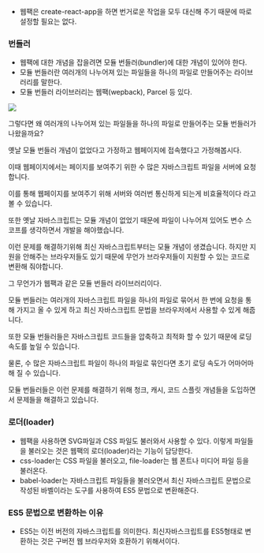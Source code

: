 - 웹팩은 create-react-app을 하면 번거로운 작업을 모두 대신해 주기 때문에 따로 설정할 필요는 없다.

### 번들러

- 웹팩에 대한 개념을 잡을려면 모듈 번들러(bundler)에 대한 개념이 있어야 한다. 
- 모듈 번들러란 여러개의 나누어져 있는 파일들을 하나의 파일로 만들어주는 라이브러리를 말한다.
- 모듈 번들러 라이브러리는 웹팩(wepback), Parcel 등 있다.


![](https://velog.velcdn.com/post-images%2Fjeff0720%2F64584460-6f94-11e9-862b-bdb4de70314b%2F1CNeQyaChrTh0H3ovOd9Dgg.png)


그렇다면 왜 여러개의 나누어져 있는 파일들을 하나의 파일로 만들어주는 모듈 번들러가 나왔을까요?

옛날 모듈 번들러 개념이 없었다고 가정하고 웹페이지에 접속했다고 가정해봅시다.

이때 웹페이지에서는 페이지를 보여주기 위한 수 많은 자바스크립트 파일을 서버에 요청합니다.

이를 통해 웹페이지를 보여주기 위해 서버와 여러번 통신하게 되는게 비효율적이다 라고 볼 수 있습니다.

또한 옛날 자바스크립트는 모듈 개념이 없었기 때문에 파일이 나누어져 있어도 변수 스코프를 생각하면서 개발을 해야했습니다.

이런 문제를 해결하기위해 최신 자바스크립트부터는 모듈 개념이 생겼습니다. 하지만 지원을 안해주는 브라우저들도 있기 때문에 무언가 브라우저들이 지원할 수 있는 코드로 변환해 줘야합니다.

그 무언가가 웹팩과 같은 모듈 번들러 라이브러리이다.

모듈 번들러는 여러개의 자바스크립트 파일을 하나의 파일로 묶어서 한 번에 요청을 통해 가지고 올 수 있게 하고 최신 자바스크립트 문법을 브라우저에서 사용할 수 있게 해줍니다.

또한 모듈 번들러들은 자바스크립트 코드들을 압축하고 최적화 할 수 있기 때문에 로딩 속도를 높일 수 있습니다.

물론, 수 많은 자바스크립트 파일이 하나의 파일로 묶인다면 초기 로딩 속도가 어마어마해 질 수 있습니다.

모듈 번들러들은 이런 문제를 해결하기 위해 청크, 캐시, 코드 스플릿 개념들을 도입하면서 문제들을 해결하고 있습니다.


### 로더(loader)
- 웹팩을 사용하면 SVG파일과 CSS 파일도 불러와서 사용할 수 있다. 이렇게 파일들을 불러오는 것은 웹팩의 로더(loader)라는 기능이 담당한다.
- css-loader는 CSS 파일을 불러오고, file-loader는 웹 폰트나 미디어 파일 등을 불러온다.
- babel-loader는 자바스크립트 파일들을 불러오면서 최신 자바스크립트 문법으로 작성된 바벨이라는 도구를 사용하여 ES5 문법으로 변환해준다.


### ES5 문법으로 변환하는 이유
- ES5는 이전 버전의 자바스크립트를 의미한다. 최신자바스크립트를 ES5형태로 변환하는 것은 구버전 웹 브라우저와 호환하기 위해서이다.

